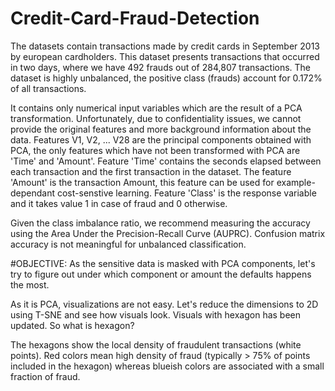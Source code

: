 # Credit-Card-Fraud-Detection

The datasets contain transactions made by credit cards in September 2013 by european cardholders. This dataset presents transactions that occurred in two days, where we have 492 frauds out of 284,807 transactions. The dataset is highly unbalanced, the positive class (frauds) account for 0.172% of all transactions.

It contains only numerical input variables which are the result of a PCA transformation. Unfortunately, due to confidentiality issues, we cannot provide the original features and more background information about the data. Features V1, V2, ... V28 are the principal components obtained with PCA, the only features which have not been transformed with PCA are 'Time' and 'Amount'. Feature 'Time' contains the seconds elapsed between each transaction and the first transaction in the dataset. The feature 'Amount' is the transaction Amount, this feature can be used for example-dependant cost-senstive learning. Feature 'Class' is the response variable and it takes value 1 in case of fraud and 0 otherwise.

Given the class imbalance ratio, we recommend measuring the accuracy using the Area Under the Precision-Recall Curve (AUPRC). Confusion matrix accuracy is not meaningful for unbalanced classification.


#OBJECTIVE:
As the sensitive data is masked with PCA components, let's try to figure out under which component or amount the defaults happens the most.

As it is PCA, visualizations are not easy. Let's reduce the dimensions to 2D using T-SNE and see how visuals look. Visuals with hexagon has been updated. So what is hexagon?

The hexagons show the local density of fraudulent transactions (white points). Red colors mean high density of fraud (typically > 75% of points included in the hexagon) whereas blueish colors are associated with a small fraction of fraud.
